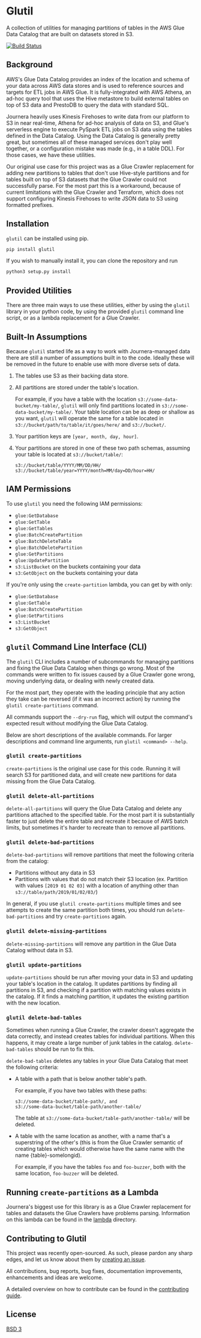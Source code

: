 # Glutil

A collection of utilities for managing partitions of tables in the AWS Glue Data Catalog that are built on datasets stored in S3.

[![Build Status](https://travis-ci.org/Journera/glutil.svg?branch=master)](https://travis-ci.org/Journera/glutil)

## Background

AWS's Glue Data Catalog provides an index of the location and schema of your data across AWS data stores and is used to reference sources and targets for ETL jobs in AWS Glue. It is fully-integrated with AWS Athena, an ad-hoc query tool that uses the Hive metastore to build external tables on top of S3 data and PrestoDB to query the data with standard SQL.

Journera heavily uses Kinesis Firehoses to write data from our platform to S3 in near real-time, Athena for ad-hoc analysis of data on S3, and Glue's serverless engine to execute PySpark ETL jobs on S3 data using the tables defined in the Data Catalog.
Using the Data Catalog is generally pretty great, but sometimes all of these managed services don't play well together, or a configuration mistake was made (e.g., in a table DDL).
For those cases, we have these utilities.

Our original use case for this project was as a Glue Crawler replacement for adding new partitions to tables that don't use Hive-style partitions and for tables built on top of S3 datasets that the Glue Crawler could not successfully parse.
For the most part this is a workaround, because of current limitations with the Glue Crawler and Terraform, which does not support configuring Kinesis Firehoses to write JSON data to S3 using formatted prefixes.

## Installation

`glutil` can be installed using pip.

``` bash
pip install glutil
```

If you wish to manually install it, you can clone the repository and run

``` bash
python3 setup.py install
```

## Provided Utilities

There are three main ways to use these utilities, either by using the `glutil` library in your python code, by using the provided `glutil` command line script, or as a lambda replacement for a Glue Crawler.

## Built-In Assumptions

Because `glutil` started life as a way to work with Journera-managed data there are still a number of assumptions built in to the code.
Ideally these will be removed in the future to enable use with more diverse sets of data.

1.  The tables use S3 as their backing data store.

1.  All partitions are stored under the table's location.

    For example, if you have a table with the location `s3://some-data-bucket/my-table/`, `glutil` will only find partitions located in `s3://some-data-bucket/my-table/`.
    Your table location can be as deep or shallow as you want, `glutil` will operate the same for a table located in `s3://bucket/path/to/table/it/goes/here/` and `s3://bucket/`.

1.  Your partition keys are `[year, month, day, hour]`.

1.  Your partitions are stored in one of these two path schemas, assuming your table is located at `s3://bucket/table/`:

    ```
    s3://bucket/table/YYYY/MM/DD/HH/
    s3://bucket/table/year=YYYY/month=MM/day=DD/hour=HH/
    ```

## IAM Permissions

To use `glutil` you need the following IAM permissions:

- `glue:GetDatabase`
- `glue:GetTable`
- `glue:GetTables`
- `glue:BatchCreatePartition`
- `glue:BatchDeleteTable`
- `glue:BatchDeletePartition`
- `glue:GetPartitions`
- `glue:UpdatePartition`
- `s3:ListBucket` on the buckets containing your data
- `s3:GetObject` on the buckets containing your data

If you're only using the `create-partition` lambda, you can get by with only:

- `glue:GetDatabase`
- `glue:GetTable`
- `glue:BatchCreatePartition`
- `glue:GetPartitions`
- `s3:ListBucket`
- `s3:GetObject`

## `glutil` Command Line Interface (CLI)

The `glutil` CLI includes a number of subcommands for managing partitions and fixing the Glue Data Catalog when things go wrong.
Most of the commands were written to fix issues caused by a Glue Crawler gone wrong, moving underlying data, or dealing with newly created data.

For the most part, they operate with the leading principle that any action they take can be reversed (if it was an incorrect action) by running the `glutil create-partitions` command.

All commands support the `--dry-run` flag, which will output the command's expected result without modifying the Glue Data Catalog.

Below are short descriptions of the available commands.
For larger descriptions and command line arguments, run `glutil <command> --help`.

### `glutil create-partitions`

`create-partitions` is the original use case for this code.
Running it will search S3 for partitioned data, and will create new partitions for data missing from the Glue Data Catalog.

### `glutil delete-all-partitions`

`delete-all-partitions` will query the Glue Data Catalog and delete any partitions attached
to the specified table.
For the most part it is substantially faster to just delete the entire table and recreate it because of AWS batch limits, but sometimes it's harder to recreate than to remove all partitions.

### `glutil delete-bad-partitions`

`delete-bad-partitions` will remove partitions that meet the following criteria from the catalog:

- Partitions without any data in S3
- Partitions with values that do not match their S3 location (ex. Partition with values `[2019 01 02 03]` with a location of anything other than `s3://table/path/2019/01/02/03/`)

In general, if you use `glutil create-partitions` multiple times and see attempts to create the same partition both times, you should run `delete-bad-partitions` and try `create-partitions` again.

### `glutil delete-missing-partitions`

`delete-missing-partitions` will remove any partition in the Glue Data Catalog without data in S3.

### `glutil update-partitions`

`update-partitions` should be run after moving your data in S3 and updating your table's location in the catalog.
It updates partitions by finding all partitions in S3, and checking if a partition with matching values exists in the catalog.
If it finds a matching partition, it updates the existing partition with the new location.

### `glutil delete-bad-tables`

Sometimes when running a Glue Crawler, the crawler doesn't aggregate the data correctly, and instead creates tables for individual partitions.
When this happens, it may create a large number of junk tables in the catalog.
`delete-bad-tables` should be run to fix this.

`delete-bad-tables` deletes any tables in your Glue Data Catalog that meet the following criteria:

-   A table with a path that is below another table's path.

    For example, if you have two tables with these paths:

    ```
    s3://some-data-bucket/table-path/, and
    s3://some-data-bucket/table-path/another-table/
    ```

    The table at `s3://some-data-bucket/table-path/another-table/` will be deleted.

-   A table with the same location as another, with a name that's a superstring of the other's (this is from the Glue Crawler semantic of creating tables which would otherwise have the same name with the name {table}-somelongid).

    For example, if you have the tables `foo` and `foo-buzzer`, both with the same location, `foo-buzzer` will be deleted.

## Running `create-partitions` as a Lambda

Journera's biggest use for this library is as a Glue Crawler replacement for tables and datasets the Glue Crawlers have problems parsing.
Information on this lambda can be found in the [lambda](./lambda) directory.

## Contributing to Glutil
This project was recently open-sourced. As such, please pardon any sharp edges, and let us know about them by [creating an issue](https://github.com/Journera/glutil/issues/new).

All contributions, bug reports, bug fixes, documentation improvements, enhancements and ideas are welcome.

A detailed overview on how to contribute can be found in the [contributing guide](CONTRIBUTING.md).

## License
[BSD 3](LICENSE)
